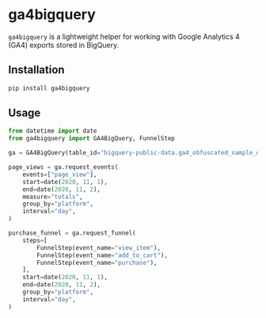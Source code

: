 # ga4bigquery

`ga4bigquery` is a lightweight helper for working with Google Analytics 4 (GA4) exports stored in BigQuery.

## Installation

```bash
pip install ga4bigquery
```

## Usage

```python
from datetime import date
from ga4bigquery import GA4BigQuery, FunnelStep

ga = GA4BigQuery(table_id="bigquery-public-data.ga4_obfuscated_sample_ecommerce.events_*")

page_views = ga.request_events(
    events=["page_view"],
    start=date(2020, 11, 1),
    end=date(2020, 11, 2),
    measure="totals",
    group_by="platform",
    interval="day",
)

purchase_funnel = ga.request_funnel(
    steps=[
        FunnelStep(event_name="view_item"),
        FunnelStep(event_name="add_to_cart"),
        FunnelStep(event_name="purchase"),
    ],
    start=date(2020, 11, 1),
    end=date(2020, 11, 2),
    group_by="platform",
    interval="day",
)
```
